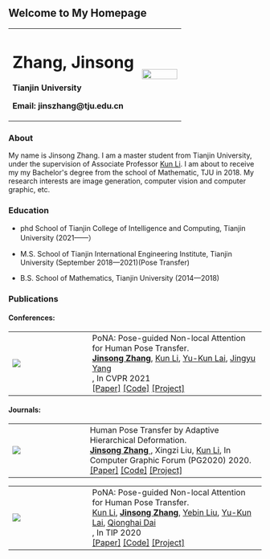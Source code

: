 ## Welcome to My Homepage

<table border="0">
  <tr>
    <td width="75%">
      <h1>Zhang, Jinsong</h1>
      <p><b>Tianjin University</b></p>
      <p><b>Email: jinszhang@tju.edu.cn</b></p>
    </td>
    <td width="25%">
      <img src="/zhengjianzhao.jpg" width="100%">      
    </td>
  </tr>
</table>



### About

My name is Jinsong Zhang. I am a master student from Tianjin University, under the supervision of Associate Professor [Kun Li](http://cic.tju.edu.cn/faculty/likun/index.html). I am about to receive my my Bachelor's degree from the school of Mathematic, TJU in 2018. My research interests are image generation, computer vision and computer graphic, etc.



### Education
- phd School of Tianjin College of Intelligence and Computing, Tianjin University (2021——）

- M.S. School of Tianjin International Engineering Institute, Tianjin University (September 2018—2021)(Pose Transfer)

- B.S. School of  Mathematics, Tianjin University (2014—2018)

  

### Publications

#### Conferences:

<table> <tbody> <tr> <td align="left" width=250>
<a href="http://cic.tju.edu.cn/faculty/likun/projects/PISE/index.html"><img src="teasers/pise.jpg"/></a></td>
<td align="left" width=550>PoNA: Pose-guided Non-local Attention for Human Pose Transfer.<br>
<a href="https://zhangjinso.github.io/"><b>Jinsong Zhang</b></a>, 
<a href="http://cic.tju.edu.cn/faculty/likun/index.html">Kun Li</a>, 
<a href="https://www.cardiff.ac.uk/people/view/118139-lai-yukun">Yu-Kun Lai</a>,
<a href="http://media.au.tsinghua.edu.cn/english/team/qhdai.html">Jingyu Yang</a><br>,
In CVPR 2021<br>
<a href="https://arxiv.org/abs/2103.04023">[Paper]</a> 
<a href="https://github.com/Zhangjinso/PISE">[Code]</a> 
<a href="http://cic.tju.edu.cn/faculty/likun/projects/PISE/index.html">[Project]</a>
</td></tr></tbody></table>


#### Journals:

<table> <tbody> <tr> <td align="left" width=250>
<a href="http://cic.tju.edu.cn/faculty/likun/projects/PoseTrans_TIP/TIP2020.html"><img src="teasers/pinet.jpg"/></a></td>
<td align="left" width=550>Human Pose Transfer by Adaptive Hierarchical Deformation.<br>
    <a href="https://zhangjinso.github.io/"> <b>Jinsong Zhang</b> </a>, 
Xingzi Liu,
<a href="http://cic.tju.edu.cn/faculty/likun/index.html">Kun Li</a>, 
In  Computer Graphic Forum (PG2020) 2020.<br>
<a href="https://arxiv.org/abs/2012.06940">[Paper]</a> 
<a href="https://github.com/Zhangjinso/PINet_PG">[Code]</a> 
<a href="http://cic.tju.edu.cn/faculty/likun/projects/PoseTrans_pg/PINet.html">[Project]</a>
</td></tr></tbody></table>


<table> <tbody> <tr> <td align="left" width=250>
<a href="http://cic.tju.edu.cn/faculty/likun/projects/PoseTrans_TIP/TIP2020.html"><img src="teasers/pona.jpg"/></a></td>
<td align="left" width=550>PoNA: Pose-guided Non-local Attention for Human Pose Transfer.<br>
<a href="http://cic.tju.edu.cn/faculty/likun/index.html">Kun Li</a>, 
<a href="https://zhangjinso.github.io/"><b>Jinsong Zhang</b></a>, 
<a href="http://liuyebin.com/">Yebin Liu</a>,
<a href="https://www.cardiff.ac.uk/people/view/118139-lai-yukun">Yu-Kun Lai</a>,
<a href="http://media.au.tsinghua.edu.cn/english/team/qhdai.html">Qionghai Dai</a><br>,
In TIP 2020<br>
<a href="https://arxiv.org/abs/2012.07049">[Paper]</a> 
<a href="https://github.com/Zhangjinso/PoNA">[Code]</a> 
<a href="http://cic.tju.edu.cn/faculty/likun/projects/PoseTrans_TIP/TIP2020.html">[Project]</a>
</td></tr></tbody></table>

